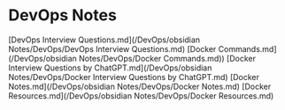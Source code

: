 
# DevOps Notes

[DevOps Interview Questions.md](/DevOps/obsidian Notes/DevOps/DevOps Interview Questions.md)
[Docker Commands.md](/DevOps/obsidian Notes/DevOps/Docker Commands.md))
[Docker Interview Questions by ChatGPT.md](/DevOps/obsidian Notes/DevOps/Docker Interview Questions by ChatGPT.md)
[Docker Notes.md](/DevOps/obsidian Notes/DevOps/Docker Notes.md)
[Docker Resources.md](/DevOps/obsidian Notes/DevOps/Docker Resources.md)
